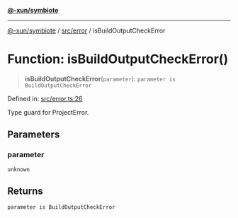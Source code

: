 [**@-xun/symbiote**](../../../README.md)

***

[@-xun/symbiote](../../../README.md) / [src/error](../README.md) / isBuildOutputCheckError

# Function: isBuildOutputCheckError()

> **isBuildOutputCheckError**(`parameter`): `parameter is BuildOutputCheckError`

Defined in: [src/error.ts:26](https://github.com/Xunnamius/symbiote/blob/1d06f9ec4e479041c7ca032d17fcdd92ac8edf8e/src/error.ts#L26)

Type guard for ProjectError.

## Parameters

### parameter

`unknown`

## Returns

`parameter is BuildOutputCheckError`
